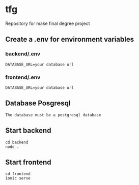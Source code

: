 # tfg
Repository for make final degree project

## Create a .env for environment variables
### backend/.env
```
DATABASE_URL=your database url
```

### frontend/.env
```
DATABASE_URL=your database url
```

## Database Posgresql
```
The database must be a postgresql database
```

## Start backend
```
cd backend
node .
```

## Start frontend
```
cd frontend
ionic serve
```